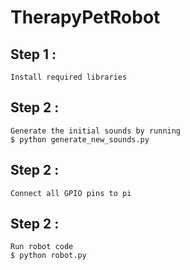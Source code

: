 # TherapyPetRobot

## Step 1 :
    Install required libraries

## Step 2 :
    Generate the initial sounds by running 
    $ python generate_new_sounds.py

## Step 2 :
    Connect all GPIO pins to pi

## Step 2 :
    Run robot code
    $ python robot.py